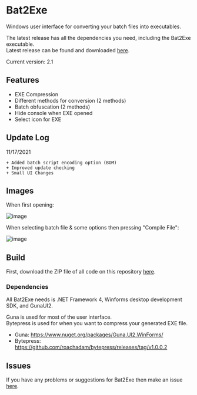 # Bat2Exe
Windows user interface for converting your batch files into executables.                                                                                                                                                                                                                                                                   

The latest release has all the dependencies you need, including the Bat2Exe executable.                                                                          
Latest release can be found and downloaded [here](https://github.com/dehoisted/Bat2Exe/releases/tag/v2.0).                                                                                                                                                   

Current version: 2.1

## Features
+ EXE Compression
+ Different methods for conversion (2 methods)
+ Batch obfuscation (2 methods)
+ Hide console when EXE opened
+ Select icon for EXE
## Update Log
11/17/2021
```
+ Added batch script encoding option (BOM)
+ Improved update checking
+ Small UI Changes
```

## Images
When first opening:

![image](https://user-images.githubusercontent.com/75084509/142293194-36499183-9e92-4f69-b0e3-cfbbfc537766.png)




When selecting batch file & some options then pressing "Compile File":

![image](https://user-images.githubusercontent.com/75084509/133697306-d06b5a82-0c6b-4f0c-93a4-baf44cfe934c.png)

## Build
First, download the ZIP file of all code on this repository [here](https://github.com/dehoisted/Bat2Exe/archive/refs/heads/main.zip).
### Dependencies
All Bat2Exe needs is .NET Framework 4, Winforms desktop development SDK, and GunaUI2.

Guna is used for most of the user interface.                                                                                     
Bytepress is used for when you want to compress your generated EXE file.
+ Guna: https://www.nuget.org/packages/Guna.UI2.WinForms/                                                               
+ Bytepress: https://github.com/roachadam/bytepress/releases/tag/v1.0.0.2

## Issues
If you have any problems or suggestions for Bat2Exe then make an issue [here](https://github.com/dehoisted/Bat2Exe/issues).
